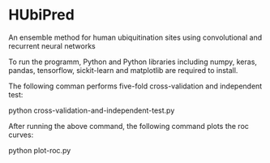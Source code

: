 # HUbiPred
An ensemble method for human ubiquitination sites using convolutional and recurrent neural networks

To run the programm, Python and Python libraries including numpy, keras, pandas, tensorflow, sickit-learn and matplotlib are required to install.

The following comman performs five-fold cross-validation and independent test:

python cross-validation-and-independent-test.py

After running the above command, the following command plots the roc curves:

python plot-roc.py 
